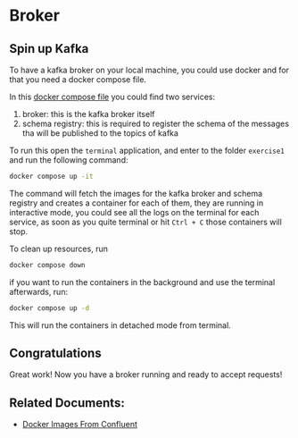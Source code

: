 # Broker

## Spin up Kafka

To have a kafka broker on your local machine, you could use docker and for that you need a docker compose file.

In this [docker compose file](docker-compose.yaml) you could find two services:

1. broker: this is the kafka broker itself
2. schema registry: this is required to register the schema of the messages tha will be published to the topics of kafka

To run this open the `terminal` application, and enter to the folder `exercise1` and run the following command:

```bash
docker compose up -it
```

The command will fetch the images for the kafka broker and schema registry and creates a container for each of them, 
they are running in interactive mode, you could see all the logs on the terminal for each service, as soon as you quite 
terminal or hit `Ctrl + C` those containers will stop. 

To clean up resources, run 

```bash
docker compose down
```

if you want to run the containers in the background and use the terminal afterwards, run: 

```bash
docker compose up -d
```

This will run the containers in detached mode from terminal.

## Congratulations

Great work! Now you have a broker running and ready to accept requests!

## Related Documents:

* [Docker Images From Confluent](https://hub.docker.com/search?q=confluentinc%2Fcp)
